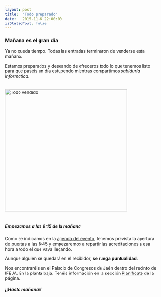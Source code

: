 ```yaml
---
layout: post
title:  "Todo preparado"
date:   2015-11-6 22:00:00
isStaticPost: false
---
```

### Mañana es el gran día
Ya no queda tiempo. Todas las entradas terminaron de venderse esta mañana.

Estamos preparados y deseando de ofreceros todo lo que tenemos listo para que paséis un día estupendo mientras compartimos *sabiduría informática*.

<img src="../../../img/posts/soldout.png" title="Todo vendido" alt="Todo vendido" style="width: 400px; margin: auto;margin-top: 20px;margin-bottom: 20px;">

##### Empezamos a las 9:15 de la mañana
Como se indicamos en la <a href="/agenda">agenda del evento</a>, tenemos prevista la apertura de puertas a las 8:45 y empezaremos a repartir las acreditaciones a esa hora a todo el que vaya llegando.

Aunque alguien se quedará en el recibidor, **se ruega puntualidad**. 

Nos encontraréis en el Palacio de Congresos de Jaén dentro del recinto de IFEJA. En la planta baja. Tenéis información en la sección <a href="/logistics">Planifícate</a> de la página.

##### ¡¡Hasta mañana!!


